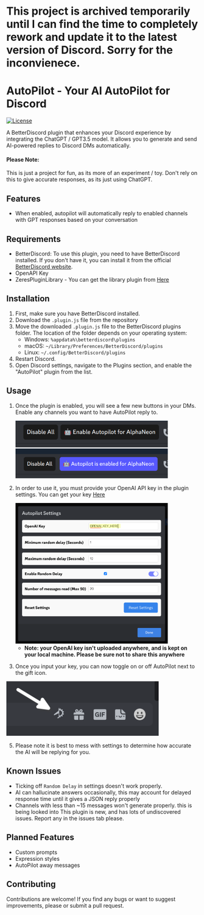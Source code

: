 # This project is archived temporarily until I can find the time to completely rework and update it to the latest version of Discord. Sorry for the inconvienece.

# AutoPilot - Your AI AutoPilot for Discord

[![License](https://img.shields.io/badge/license-MIT-blue.svg)](LICENSE)

A BetterDiscord plugin that enhances your Discord experience by integrating the ChatGPT / GPT3.5 model. It allows you to generate and send AI-powered replies to Discord DMs automatically.


#### Please Note:
This is just a project for fun, as its more of an experiment / toy. Don't rely on this to give accurate responses, as its just using ChatGPT.



## Features

- When enabled, autopilot will automatically reply to enabled channels with GPT responses based on your conversation

## Requirements

- BetterDiscord: To use this plugin, you need to have BetterDiscord installed. If you don't have it, you can install it from the official [BetterDiscord website](https://betterdiscord.app/).
- OpenAPI Key
- ZeresPluginLibrary - You can get the library plugin from [Here](https://betterdiscord.app/plugin/ZeresPluginLibrary)

## Installation

1. First, make sure you have BetterDiscord installed.
2. Download the `.plugin.js` file from the repository
4. Move the downloaded `.plugin.js` file to the BetterDiscord plugins folder. The location of the folder depends on your operating system:
   - Windows: `%appdata%\betterdiscord\plugins`
   - macOS: `~/Library/Preferences/BetterDiscord/plugins`
   - Linux: `~/.config/BetterDiscord/plugins`
5. Restart Discord.
6. Open Discord settings, navigate to the Plugins section, and enable the "AutoPilot" plugin from the list.

## Usage

1. Once the plugin is enabled, you will see a few new buttons in your DMs. Enable any channels you want to have AutoPilot reply to.

   <img src="images/enable.png" alt="Enable AutoPilot" width="400"/>
   <img src="images/enabled.png" alt="Enabled AutoPilot" width="400"/>

2. In order to use it, you must provide your OpenAI API key in the plugin settings. You can get your key [Here](https://platform.openai.com/account/api-keys)

   <img src="images/Settings.png" alt="AutoPilot Settings" width="400"/>

   - __Note: your OpenAI key isn't uploaded anywhere, and is kept on your local machine. Please be sure not to share this anywhere__
4. Once you input your key, you can now toggle on or off AutoPilot next to the gift icon.

<img src="images/Start.png" alt="Start AutoPilot" width="400"/>

5. Please note it is best to mess with settings to determine how accurate the AI will be replying for you.


## Known Issues

- Ticking off `Random Delay` in settings doesn't work properly.
- AI can hallucinate answers occasionally, this may account for delayed response time until it gives a JSON reply properly
- Channels with less than ~15 messages won't generate properly. this is being looked into
This plugin is new, and has lots of undiscovered issues. Report any in the issues tab please.

## Planned Features
- Custom prompts
- Expression styles
- AutoPilot away messages

## Contributing

Contributions are welcome! If you find any bugs or want to suggest improvements, please or submit a pull request.
